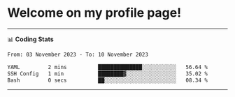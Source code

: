 # Welcome on my profile page!
<!-- print(("dralla"[::-1]+"s").capitalize()) -->

<!-- ---
👨🏻‍💻 **Busy With**
* Learning new Skills.
* Building small Projects.
* Being helpful. -->

---
📊 **Coding Stats**
<!--START_SECTION:waka-->

```txt
From: 03 November 2023 - To: 10 November 2023

YAML         2 mins          ██████████████░░░░░░░░░░░   56.64 %
SSH Config   1 min           ████████▓░░░░░░░░░░░░░░░░   35.02 %
Bash         0 secs          ██░░░░░░░░░░░░░░░░░░░░░░░   08.34 %
```

<!--END_SECTION:waka-->
---

